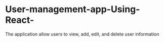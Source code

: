 # User-management-app-Using-React-
The application allow users to view, add, edit, and delete user information
